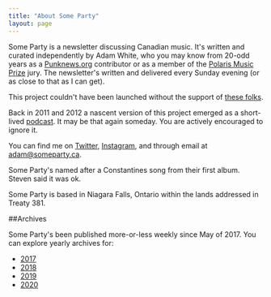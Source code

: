 ```yaml
---
title: "About Some Party"
layout: page
---
```


Some Party is a newsletter discussing Canadian music. It's written and curated independently by Adam White, who you may know from 20-odd years as a [Punknews.org](https://www.punknews.org) contributor or as a member of the [Polaris Music Prize](https://polarismusicprize.ca/) jury. The newsletter's written and delivered every Sunday evening (or as close to that as I can get).

This project couldn't have been launched without the support of [these folks](/acknowledgements/).

Back in 2011 and 2012 a nascent version of this project emerged as a short-lived [podcast](https://itunes.apple.com/ca/podcast/some-party-punknews.org-ontario/id488545346?mt=2). It may be that again someday. You are actively encouraged to ignore it.

You can find me on [Twitter](https://twitter.com/adamwhite), [Instagram](https://www.instagram.com/adamwhite/), and through email at [adam@someparty.ca](mailto:adam@someparty.ca).

Some Party's named after a Constantines song from their first album. Steven said it was ok.

Some Party is based in Niagara Falls, Ontario within the lands addressed in Treaty 381.

##Archives

Some Party's been published more-or-less weekly since May of 2017. You can explore yearly archives for:

* [2017](/2017/)
* [2018](/2018/)
* [2019](/2019/)
* [2020](/2020/)
